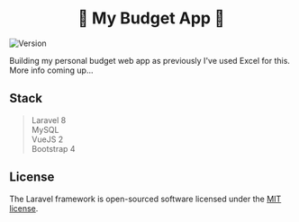 <p align="center"></p>

<h1 align="center">💸 My Budget App 💸</h1>
<p>
  <img alt="Version" src="https://img.shields.io/badge/version-0.1-blue.svg?cacheSeconds=2592000" />
</p>

<p>Building my personal budget web app as previously I've used Excel for this. More info coming up...</p>

<h2>Stack</h2>

> Laravel 8<br/>
> MySQL<br/>
> VueJS 2<br/>
> Bootstrap 4

## License

The Laravel framework is open-sourced software licensed under the [MIT license](https://opensource.org/licenses/MIT).
